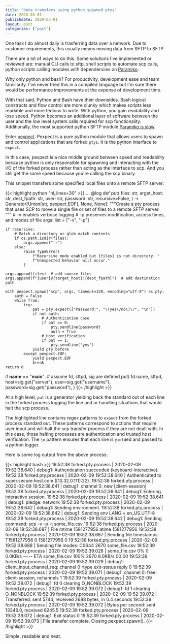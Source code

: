 ```yaml
---
title: "data transfers using python spawned ptys"
date: 2020-03-01
publishdate: 2020-03-01
layout: post
categories: ["post"]
---
```

One task I do almost daily is trasferring data over a network. Due to customer requirements, this usually means moving data from SFTP to SFTP.

There are a lot of ways to do this. Some solutions I've implemented or reviewed are: manual CLI calls to sftp, shell scripts to automate scp calls, python scripts calling modules with dependencies on [Paramiko](https://github.com/paramiko/paramiko).


Why only python and bash? For productivity, development ease and team familiarity. I've never tried this in a compiled language but I'm sure there would be performance improvements at the expense of development time.

With that said, Python and Bash have their downsides. Bash logical constructs and flow control are more clunky which makes scripts less readable and more tedious to write. With python, you gain readability and lose speed. Python becomes an additional layer of software between the user and the low level system calls required for scp functionality. Additionally, the most supported python SFTP module [Paramiko is slow](https://github.com/paramiko/paramiko/issues/175).

Enter [pexpect](https://github.com/pexpect/pexpect). Pexpect is a pure python module that allows users to spawn and control applications that are forked `ptys`. It is the python interface to `expect`.

In this case, pexpect is a nice middle ground between speed and readability because python is only responsible for spawning and interacting with the I/O of the forked process rather than acting as the interface to scp. And you still get the same speed because you're calling the scp binary.

This snippet transfers some specified local files onto a remote SFTP server:

{{< highlight python "hl_lines=30" >}}
...
@log
def put(
    files: str, arget_host: str, dest_fpath: str, user: str, password: str, recursive=False,
) -> Generator[Union[str, pexpect.EOF], None, None]:
    """Create a pty process that uses SCP to move a single file or set of files
    to a remote SFTP server.
    """
    # -v enables verbose logging
    # -p preserves modification, access times, and modes of file
    args: list = ["-v", "-p"]

    if recursive:
        # Match a directory or glob match contents
        if os.path.isdir(files):
            args.append("-r")
        else:
            raise TypeError(
                f"Recursive mode enabled but {files} is not directory. "
                f"Unexpected behavior will occur."
            )

    args.append(files)  # add source files
    args.append(f"{user}@{target_host}:{dest_fpath}")  # add destination path

    with pexpect.spawn("scp", args, timeout=120, encoding="utf-8") as pty:
        auth = False
        while True:
            try:
                pat = pty.expect(["Password:", "\(yes\/no\)\?", "\n"])
                if not auth:
                    # Authentication case
                    if pat == 0:
                        pty.sendline(password)
                        auth = True
                    # Host verification
                    if pat == 1:
                        pty.sendline("yes")
                yield pty.before
            except pexpect.EOF:
                yield pexpect.EOF
                break
    return 0

if __name__ == "__main__":
    # assume fd, sftpd, sig are defined
    put(
            fd.name,
            sftpd,
            host=sig.get("server"),
            user=sig.get("username"),
            password=sig.get("password"),
        )
{{< /highlight >}}

At a high level, `put` is a generator yielding back the standard out of each line in the forked process logging the line and or handling situations that would halt the scp process.

The highlighted line contains regex patterns to `expect` from the forked process standard out. These patterns correspond to actions that require user input and will halt the scp transfer process if they are not dealt with. In this case, those halting processes are authentication and trusted host verification. The `\n` pattern ensures that each line is `yield`ed and passed to a python logger.

Here is some log output from the above process:

{{< highlight bash >}}
19:52:38 forked.pty.process | 2020-02-09 19:52:38.640 | debug1: Authentication succeeded (keyboard-interactive).
19:52:38 forked.pty.process | 2020-02-09 19:52:38.640 | Authenticated to super.secure.host.com ([10.32.0.111]:22).
19:52:38 forked.pty.process | 2020-02-09 19:52:38.641 | debug1: channel 0: new [client-session]
19:52:38 forked.pty.process | 2020-02-09 19:52:38.641 | debug1: Entering interactive session.
19:52:38 forked.pty.process | 2020-02-09 19:52:38.641 | debug1: pledge: network
19:52:38 forked.pty.process | 2020-02-09 19:52:38.642 | debug1: Sending environment.
19:52:38 forked.pty.process | 2020-02-09 19:52:38.642 | debug1: Sending env LANG = en_US.UTF-8
19:52:38 forked.pty.process | 2020-02-09 19:52:38.642 | debug1: Sending command: scp -v -p -t some_file.csv
19:52:38 forked.pty.process | 2020-02-09 19:52:38.687 | File mtime 1581277956 atime 1581277956
19:52:38 forked.pty.process | 2020-02-09 19:52:38.687 | Sending file timestamps: T1581277956 0 1581277956 0
19:52:38 forked.pty.process | 2020-02-09 19:52:38.688 | Sending file modes: C0644 2670 some_file.csv
19:52:39 forked.pty.process | 2020-02-09 19:52:39.028 |
some_file.csv                     0%    0     0.0KB/s   --:-- ETA
some_file.csv                   100% 2670     8.0KB/s   00:00
19:52:39 forked.pty.process | 2020-02-09 19:52:39.029 | debug1: client_input_channel_req: channel 0 rtype exit-status reply 0
19:52:39 forked.pty.process | 2020-02-09 19:52:39.071 | debug1: channel 0: free: client-session, nchannels 1
19:52:39 forked.pty.process | 2020-02-09 19:52:39.072 | debug1: fd 0 clearing O_NONBLOCK
19:52:39 forked.pty.process | 2020-02-09 19:52:39.072 | debug1: fd 1 clearing O_NONBLOCK
19:52:39 forked.pty.process | 2020-02-09 19:52:39.072 | Transferred: sent 5744, received 2688 bytes, in 0.4 seconds
19:52:39 forked.pty.process | 2020-02-09 19:52:39.072 | Bytes per second: sent 13346.0, received 6245.5
19:52:39 forked.pty.process | 2020-02-09 19:52:39.072 | debug1: Exit status 0
19:52:39 forked.pty.process | 2020-02-09 19:52:39.073 | File transfer complete. Closing pexpect.spawn().
{{< /highlight >}}

Simple, readable and neat.